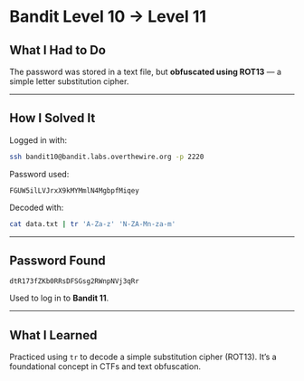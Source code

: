 # Bandit Level 10 → Level 11

## What I Had to Do  
The password was stored in a text file, but **obfuscated using ROT13** — a simple letter substitution cipher.

---

## How I Solved It  
Logged in with:

```bash
ssh bandit10@bandit.labs.overthewire.org -p 2220
```

Password used:
```
FGUW5ilLVJrxX9kMYMmlN4MgbpfMiqey
```

Decoded with:

```bash
cat data.txt | tr 'A-Za-z' 'N-ZA-Mn-za-m'
```

---

## Password Found  
```
dtR173fZKb0RRsDFSGsg2RWnpNVj3qRr
```

Used to log in to **Bandit 11**.

---

## What I Learned  
Practiced using `tr` to decode a simple substitution cipher (ROT13). It’s a foundational concept in CTFs and text obfuscation.
